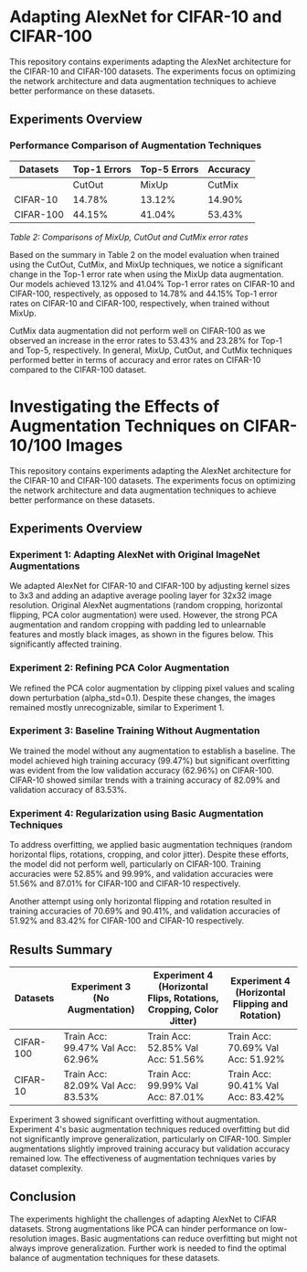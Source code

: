# Adapting AlexNet for CIFAR-10 and CIFAR-100

This repository contains experiments adapting the AlexNet architecture for the CIFAR-10 and CIFAR-100 datasets. The experiments focus on optimizing the network architecture and data augmentation techniques to achieve better performance on these datasets.

## Experiments Overview

### Performance Comparison of Augmentation Techniques

| Datasets | Top-1 Errors | Top-5 Errors | Accuracy |
|----------|---------------|--------------|----------|
|          | CutOut | MixUp | CutMix | CutOut | MixUp | CutMix | CutOut | MixUp | CutMix |
| CIFAR-10 | 14.78% | 13.12% | 14.90% | 0.90% | 1.00% | 0.81% | 85.39% | 87.27% | 85.10% |
| CIFAR-100| 44.15% | 41.04% | 53.43% | 15.86% | 15.78% | 23.28% | 56.37% | 58.98% | 46.57% |

*Table 2: Comparisons of MixUp, CutOut and CutMix error rates*

Based on the summary in Table 2 on the model evaluation when trained using the CutOut, CutMix, and MixUp techniques, we notice a significant change in the Top-1 error rate when using the MixUp data augmentation. Our models achieved 13.12% and 41.04% Top-1 error rates on CIFAR-10 and CIFAR-100, respectively, as opposed to 14.78% and 44.15% Top-1 error rates on CIFAR-10 and CIFAR-100, respectively, when trained without MixUp.

CutMix data augmentation did not perform well on CIFAR-100 as we observed an increase in the error rates to 53.43% and 23.28% for Top-1 and Top-5, respectively. In general, MixUp, CutOut, and CutMix techniques performed better in terms of accuracy and error rates on CIFAR-10 compared to the CIFAR-100 dataset.



# Investigating the Effects of Augmentation Techniques on CIFAR-10/100 Images

This repository contains experiments adapting the AlexNet architecture for the CIFAR-10 and CIFAR-100 datasets. The experiments focus on optimizing the network architecture and data augmentation techniques to achieve better performance on these datasets.

## Experiments Overview

### Experiment 1: Adapting AlexNet with Original ImageNet Augmentations
We adapted AlexNet for CIFAR-10 and CIFAR-100 by adjusting kernel sizes to 3x3 and adding an adaptive average pooling layer for 32x32 image resolution. Original AlexNet augmentations (random cropping, horizontal flipping, PCA color augmentation) were used. However, the strong PCA augmentation and random cropping with padding led to unlearnable features and mostly black images, as shown in the figures below. This significantly affected training.

### Experiment 2: Refining PCA Color Augmentation
We refined the PCA color augmentation by clipping pixel values and scaling down perturbation (alpha_std=0.1). Despite these changes, the images remained mostly unrecognizable, similar to Experiment 1.

### Experiment 3: Baseline Training Without Augmentation
We trained the model without any augmentation to establish a baseline. The model achieved high training accuracy (99.47%) but significant overfitting was evident from the low validation accuracy (62.96%) on CIFAR-100. CIFAR-10 showed similar trends with a training accuracy of 82.09% and validation accuracy of 83.53%.

### Experiment 4: Regularization using Basic Augmentation Techniques
To address overfitting, we applied basic augmentation techniques (random horizontal flips, rotations, cropping, and color jitter). Despite these efforts, the model did not perform well, particularly on CIFAR-100. Training accuracies were 52.85% and 99.99%, and validation accuracies were 51.56% and 87.01% for CIFAR-100 and CIFAR-10 respectively.


Another attempt using only horizontal flipping and rotation resulted in training accuracies of 70.69% and 90.41%, and validation accuracies of 51.92% and 83.42% for CIFAR-100 and CIFAR-10 respectively.


## Results Summary

| Datasets   | Experiment 3 (No Augmentation)  | Experiment 4 (Horizontal Flips, Rotations, Cropping, Color Jitter) | Experiment 4 (Horizontal Flipping and Rotation) |
|------------|----------------------------------|---------------------------------------------------------------------|--------------------------------------------------|
| CIFAR-100  | Train Acc: 99.47% Val Acc: 62.96%| Train Acc: 52.85% Val Acc: 51.56%                                    | Train Acc: 70.69% Val Acc: 51.92%                |
| CIFAR-10   | Train Acc: 82.09% Val Acc: 83.53%| Train Acc: 99.99% Val Acc: 87.01%                                    | Train Acc: 90.41% Val Acc: 83.42%                |

Experiment 3 showed significant overfitting without augmentation. Experiment 4's basic augmentation techniques reduced overfitting but did not significantly improve generalization, particularly on CIFAR-100. Simpler augmentations slightly improved training accuracy but validation accuracy remained low. The effectiveness of augmentation techniques varies by dataset complexity.

## Conclusion
The experiments highlight the challenges of adapting AlexNet to CIFAR datasets. Strong augmentations like PCA can hinder performance on low-resolution images. Basic augmentations can reduce overfitting but might not always improve generalization. Further work is needed to find the optimal balance of augmentation techniques for these datasets.
